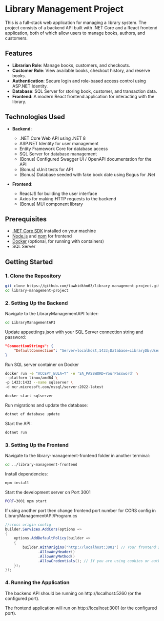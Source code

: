 # Library Management Project

This is a full-stack web application for managing a library system. The project consists of a backend API built with .NET Core and a React frontend application, both of which allow users to manage books, authors, and customers.

## Features

- **Librarian Role**: Manage books, customers, and checkouts.
- **Customer Role**: View available books, checkout history, and reserve books.
- **Authentication**: Secure login and role-based access control using ASP.NET Identity.
- **Database**: SQL Server for storing book, customer, and transaction data.
- **Frontend**: A modern React frontend application for interacting with the library.

## Technologies Used

- **Backend**: 
  - .NET Core Web API using .NET 8
  - ASP.NET Identity for user management
  - Entity Framework Core for database access
  - SQL Server for database management
  - (Bonus) Configured Swagger UI / OpenAPI documentation for the API
  - (Bonus) xUnit tests for API
  - (Bonus) Database seeded with fake book date using Bogus for .Net
  
- **Frontend**: 
  - ReactJS for building the user interface
  - Axios for making HTTP requests to the backend
  - (Bonus) MUI component library

## Prerequisites

- [.NET Core SDK](https://dotnet.microsoft.com/download) installed on your machine
- [Node.js](https://nodejs.org/) and [npm](https://www.npmjs.com/) for frontend
- [Docker](https://www.docker.com/) (optional, for running with containers)
- SQL Server

## Getting Started

### 1. Clone the Repository

```bash
git clone https://github.com/tawhidkhn63/library-management-project.git
cd library-management-project
```

### 2. Setting Up the Backend

Navigate to the LibraryManagementAPI folder:
```bash
cd LibraryManagementAPI
```

Update appsettings.json with your SQL Server connection string and password:
```json
"ConnectionStrings": {
    "DefaultConnection": "Server=localhost,1433;Database=LibraryDb;User Id=sa;Password=YourPassword;Encrypt=False;"
}
```

Run SQL server container on Docker
```bash
docker run -e "ACCEPT_EULA=Y" -e 'SA_PASSWORD=YourPassword' \
--platform linux/amd64 \
-p 1433:1433 --name sqlserver \
-d mcr.microsoft.com/mssql/server:2022-latest

docker start sqlserver
```


Run migrations and update the database:

```bash
dotnet ef database update
```

Start the API:
```bash
dotnet run
```

### 3. Setting Up the Frontend
Navigate to the library-management-frontend folder in another terminal:
```bash
cd ../library-management-frontend
```

Install dependencies:
```bash
npm install
```

Start the development server on Port 3001 
```bash
PORT=3001 npm start
```

If using another port then change frontend port number for CORS config in
LibraryManagementAPI/Program.cs

```csharp
//cross origin config
builder.Services.AddCors(options =>
{
    options.AddDefaultPolicy(builder =>
    {
        builder.WithOrigins("http://localhost:3001") // Your frontend's URL
               .AllowAnyHeader()
               .AllowAnyMethod()
               .AllowCredentials(); // If you are using cookies or authentication
    });
});
```

### 4. Running the Application

The backend API should be running on http://localhost:5260 (or the configured port).

The frontend application will run on http://localhost:3001 (or the configured port).




